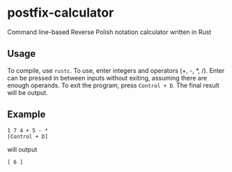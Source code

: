 # postfix-calculator
Command line-based Reverse Polish notation calculator written in Rust

## Usage
To compile, use ```rustc```.
To use, enter integers and operators (+, -, *, /). Enter can be pressed in between inputs without exiting, assuming there are enough operands. To exit the program, press ```Control + D```. The final result will be output.

## Example
```
1 7 4 + 5 - *
[Control + D]
```
will output 
```
[ 6 ]
```
